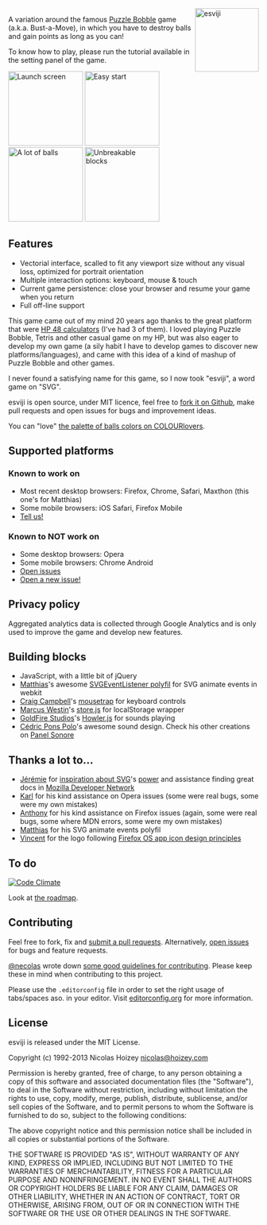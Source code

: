 <img src="http://play.esviji.com/img/firefox-os/icon-128.png" alt="esviji" width="128" height="128" style="float: right" />

A variation around the famous [Puzzle Bobble](http://en.wikipedia.org/wiki/Puzzle_Bobble) game (a.k.a. Bust-a-Move), in which you have to destroy balls and gain points as long as you can!

To know how to play, please run the tutorial available in the setting panel of the game.

<img src="https://github.com/nhoizey/esviji/raw/master/images/screenshots/01-launch-screen.png" alt="Launch screen" width="150" />
<img src="https://github.com/nhoizey/esviji/raw/master/images/screenshots/02-easy-start.png" alt="Easy start" width="150" />
<img src="https://github.com/nhoizey/esviji/raw/master/images/screenshots/03-a-lot-of-balls.png" alt="A lot of balls" width="150" />
<img src="https://github.com/nhoizey/esviji/raw/master/images/screenshots/04-unbreakable-blocks.png" alt="Unbreakable blocks" width="150" />

## Features

- Vectorial interface, scalled to fit any viewport size without any visual loss, optimized for portrait orientation
- Multiple interaction options: keyboard, mouse & touch
- Current game persistence: close your browser and resume your game when you return
- Full off-line support

This game came out of my mind 20 years ago thanks to the great platform that were [HP 48 calculators](http://en.wikipedia.org/wiki/HP-48_series) (I've had 3 of them). I loved playing Puzzle Bobble, Tetris and other casual game on my HP, but was also eager to develop my own game (a sily habit I have to develop games to discover new platforms/languages), and came with this idea of a kind of mashup of Puzzle Bobble and other games.

I never found a satisfying name for this game, so I now took "esviji", a word game on "SVG".

esviji is open source, under MIT licence, feel free to <a href="https://github.com/nhoizey/esviji">fork it on Github</a>, make pull requests and open issues for bugs and improvement ideas.

You can "love" [the palette of balls colors on COLOURlovers](http://www.colourlovers.com/palette/2807157/esviji).

## Supported platforms

### Known to work on

- Most recent desktop browsers: Firefox, Chrome, Safari, Maxthon (this one's for Matthias)
- Some mobile browsers: iOS Safari, Firefox Mobile
- [Tell us!](http://twitter.com/esviji)

### Known to NOT work on

- Some desktop browsers: Opera
- Some mobile browsers: Chrome Android
- [Open issues](https://github.com/nhoizey/esviji/issues?labels=Broken+browser+support&page=1&state=open)
- [Open a new issue!](https://github.com/nhoizey/esviji/issues/new)

## Privacy policy

Aggregated analytics data is collected through Google Analytics and is only used to improve the game and develop new features.

## Building blocks

- JavaScript, with a little bit of jQuery
- [Matthias](http://twitter.com/madsgraphics)'s awesome [SVGEventListener polyfil](https://github.com/madsgraphics/SVGEventListener) for SVG animate events in webkit
- [Craig Campbell](http://craig.is/)'s [mousetrap](http://craig.is/killing/mice) for keyboard controls
- [Marcus Westin](http://twitter.com/marcuswestin)'s [store.js](https://github.com/marcuswestin/store.js) for localStorage wrapper
- [GoldFire Studios](https://twitter.com/GoldFireStudios)'s [Howler.js](https://github.com/goldfire/howler.js) for sounds playing
- [Cédric Pons Polo](https://twitter.com/cedricponspolo)'s awesome sound design. Check his other creations on [Panel Sonore](http://www.panel-sonore.com/)

## Thanks a lot to…

- [Jérémie](http://twitter.com/JeremiePat) for [inspiration about SVG](http://jeremie.patonnier.net/tag/SVG)'s [power](http://jeremie.patonnier.net/experiences/parisweb2011/animation.svg) and assistance finding great docs in [Mozilla Developer Network](https://developer.mozilla.org/en-US/docs/SVG)
- [Karl](http://twitter.com/karlpro) for his kind assistance on Opera issues (some were real bugs, some were my own mistakes)
- [Anthony](http://twitter.com/rik24d) for his kind assistance on Firefox issues (again, some were real bugs, some where MDN errors, some were my own mistakes)
- [Matthias](http://twitter.com/madsgraphics) for his SVG animate events polyfil
- [Vincent](http://twitter.com/htmlzg) for the logo following [Firefox OS app icon design principles](http://www.mozilla.org/en-US/styleguide/products/firefoxos/icons/)

## To do

[![Code Climate](https://codeclimate.com/github/nhoizey/esviji.png)](https://codeclimate.com/github/nhoizey/esviji)

Look at [the roadmap](https://github.com/nhoizey/esviji/issues/milestones?direction=asc&page=1&sort=completeness).

## Contributing

Feel free to fork, fix and [submit a pull requests](https://github.com/nhoizey/esviji/issues). Alternatively, [open issues](https://github.com/nhoizey/esviji/issues/new) for bugs and feature requests.

[@necolas](https://github.com/necolas) wrote down [some good guidelines for contributing](https://github.com/necolas/issue-guidelines). Please keep these in mind when contributing to this project.

Please use the ```.editorconfig``` file in order to set the right usage of tabs/spaces aso. in your editor. Visit [editorconfig.org](http://editorconfig.org/) for more information.

## License

esviji is released under the MIT License.

Copyright (c) 1992-2013 Nicolas Hoizey <nicolas@hoizey.com>

Permission is hereby granted, free of charge, to any person obtaining a copy of this software and associated documentation files (the "Software"), to deal in the Software without restriction, including without limitation the rights to use, copy, modify, merge, publish, distribute, sublicense, and/or sell copies of the Software, and to permit persons to whom the Software is furnished to do so, subject to the following conditions:

The above copyright notice and this permission notice shall be included in all copies or substantial portions of the Software.

THE SOFTWARE IS PROVIDED "AS IS", WITHOUT WARRANTY OF ANY KIND, EXPRESS OR IMPLIED, INCLUDING BUT NOT LIMITED TO THE WARRANTIES OF MERCHANTABILITY, FITNESS FOR A PARTICULAR PURPOSE AND NONINFRINGEMENT. IN NO EVENT SHALL THE AUTHORS OR COPYRIGHT HOLDERS BE LIABLE FOR ANY CLAIM, DAMAGES OR OTHER LIABILITY, WHETHER IN AN ACTION OF CONTRACT, TORT OR OTHERWISE, ARISING FROM, OUT OF OR IN CONNECTION WITH THE SOFTWARE OR THE USE OR OTHER DEALINGS IN THE SOFTWARE.

